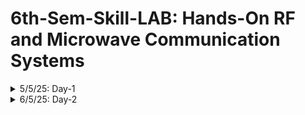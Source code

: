 # 6th-Sem-Skill-LAB: Hands-On RF and Microwave Communication Systems
<details>
  <summary>5/5/25: Day-1</summary>

# Key Learnings
- A Comprehendsive System-Level Design of RFIC Transceivers for Wireless and Radar Applications: An Expert Talk
- RF System Simulation using MATLAB
- MATLAB Simulation on Baseband QAM, AWGN, Power Amplifier Constellation Diagram, Saleh Curve Fitting
- IQI Transmission, Estimation and Correction
- DAC - ADC clipping
- Application in automative industry: ADAS (Automatic Driver Assistance System)
- [Keysight ADS Student Licence](https://www.youtube.com/watch?v=Fqjpc_F3jQ0)
- [Installing Keysight](https://www.keysight.com/us/en/lib/software-detail/computer-software/pathwave-advanced-design-system-ads-software-2212036.html)
</details>

<details>
  <summary>6/5/25: Day-2</summary>

# Key Learnings
- Microwave Amplifer Design, S2P file and Transistor Files
- Transistor: GAN HEMT: CGH40010, 10W power, upto 4GHz, VDS = 28V and IDS = 200mA
- Impedance Matching  of circuits using lumped elements, stubs etc.
- All done on ADS
- Importance of using less number of elements. Pi network, network based purely on stubs  etc.
- Choke using inductors. For transistor's gate we give both VDC and VAC. We also use a series capacitor and a shunt inductor with a VDC in series with Inductor. The inductor is connected to the gate of the MESFET.
- The capacitor block DC components (AC input is given here) and the inductor blocks and AC component from entering the VDC source.
</details>

